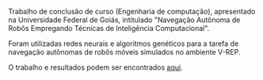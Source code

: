 Trabalho de conclusão de curso (Engenharia de computação), apresentado na Universidade Federal de Goiás, intitulado "Navegação Autônoma de Robôs Empregando
Técnicas de Inteligência Computacional".

Foram utilizadas redes neurais e algoritmos genéticos para a tarefa de navegação autônomas de robôs móveis simulados no ambiente V-REP.

O trabalho e resultados podem ser encontrados [aqui](https://drive.google.com/file/d/1CgmH6-kXJNTzD_2G04V4FrwwMPedwihj/view?usp=sharing).
